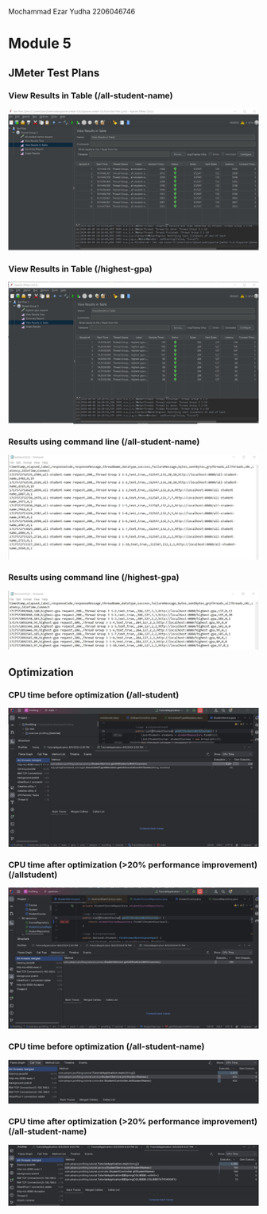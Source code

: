 Mochammad Ezar Yudha 2206046746

<h1>Module 5</h1>
<h2>JMeter Test Plans</h2>
<h3>View Results in Table (/all-student-name)</h3>
<img src="images/test_plan_2.jpg">


<h3>View Results in Table (/highest-gpa)</h3>
<img src="images/test_plan_3.jpg">

<h3>Results using command line (/all-student-name)</h3>
<img src="images/testresults2.jpg">

<h3>Results using command line (/highest-gpa)</h3>
<img src="images/testresults3.jpg">


<h2>Optimization</h2>

<h3>CPU time before optimization (/all-student)</h3>
<img src="images/b4opt1.jpg">
<h3>CPU time after optimization (>20% performance improvement) (/allstudent)</h3>
<img src="images/aftopt1.jpg">

<h3>CPU time before optimization (/all-student-name)</h3>
<img src="images/b4opt2.jpg">

<h3>CPU time after optimization (>20% performance improvement) (/all-student-name)</h3>
<img src="images/aftopt2.jpg">

